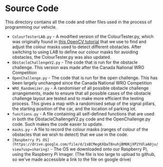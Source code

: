 # Source Code
This directory contains all the code and other files used in the process of programming our vehicle. 

- `ColourTesterLAB.py` - A modified version of the ColourTester.py, which was originally found in [this OpenCV tutorial](https://docs.opencv.org/3.4/da/d97/tutorial_threshold_inRange.html) that we use to find and adjust the colour masks used to detect different obstacles. After switching to using LAB to define our colour masks for avoiding obstacles, the ColourTester.py was also updated.
- `ObstacleChallengeV2.py` - The code that is run for the obstacle challenge. This version was made after the Canada National WRO Competition
- `OpenChallenge.py` - The code that is run for the open challenge. This has been largely unchanged since the Canada National WRO Competition
- `WRO_Randomizer.py` - A randomiser of all possible obstacle challenge arrangements, made to ensure that all possible cases of the obstacle challenge layout are tested and to make more efficient the testing process. This gives a map with a randomised setup of the signal pillars, the starting position of the car, and the location of parking lot.
- `functions.py` - A file containing all self-defined functions that are used in both the ObstacleChallengeV2.py code and the OpenChallenge.py code. Such makes the code easier to update.
- `masks.py` - A file to record the colour masks (ranges of colour of the obstacles that we wish to detect) that we use in the code.
- `[Raspberry Pi OS](https://drive.google.com/file/d/1sBCMegKXQaT8nuhjBM0KjXP2YUlaAOju/view?usp=sharing)` - The OS we downloaded onto our Raspberry Pi, using the Raspberry Pi Imager. (The file is too large to upload to github, so we've made accessible a link to the file on google drive)
